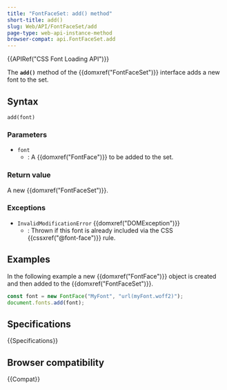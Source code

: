 ```yaml
---
title: "FontFaceSet: add() method"
short-title: add()
slug: Web/API/FontFaceSet/add
page-type: web-api-instance-method
browser-compat: api.FontFaceSet.add
---
```


{{APIRef("CSS Font Loading API")}}

The **`add()`** method of the {{domxref("FontFaceSet")}} interface adds a new font to the set.

## Syntax

```js-nolint
add(font)
```

### Parameters

- `font`
  - : A {{domxref("FontFace")}} to be added to the set.

### Return value

A new {{domxref("FontFaceSet")}}.

### Exceptions

- `InvalidModificationError` {{domxref("DOMException")}}
  - : Thrown if this font is already included via the CSS {{cssxref("@font-face")}} rule.

## Examples

In the following example a new {{domxref("FontFace")}} object is created and then added to the {{domxref("FontFaceSet")}}.

```js
const font = new FontFace("MyFont", "url(myFont.woff2)");
document.fonts.add(font);
```

## Specifications

{{Specifications}}

## Browser compatibility

{{Compat}}
